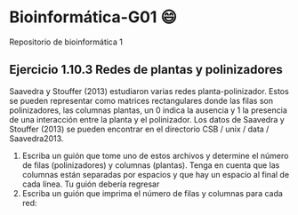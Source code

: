 # Bioinformática-G01 :smile:
Repositorio de bioinformática 1
## Ejercicio 1.10.3 Redes de plantas y polinizadores 
Saavedra y Stouffer (2013) estudiaron varias redes planta-polinizador. Estos se pueden representar 
como matrices rectangulares donde las filas son polinizadores, las columnas plantas, un 0 indica la
ausencia y 1 la presencia de una interacción entre la planta y el polinizador.
Los datos de Saavedra y Stouffer (2013) se pueden encontrar en el directorio
CSB / unix / data / Saavedra2013.
1. Escriba un guión que tome uno de estos archivos y determine el número de filas (polinizadores) y columnas (plantas). Tenga en cuenta que las columnas están separadas por espacios y que hay un espacio al final de cada línea. Tu guión debería regresar
2. Escriba un guión que imprima el número de filas y columnas para cada red:
